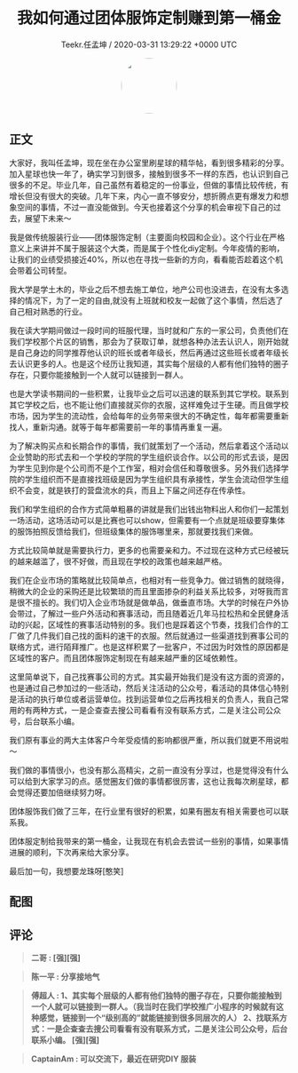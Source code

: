 <h1 align="center">我如何通过团体服饰定制赚到第一桶金</h1>
<p align="center">
    <a>Teekr.任孟坤 / 2020-03-31 13:29:22 &#43;0000 UTC</a>
</p>

<div align="center">
    <img src="https://images.zsxq.com/FlaSiL6BHn4aphitjrDe6W62pUEp?e=1590940799&amp;token=kIxbL07-8jAj8w1n4s9zv64FuZZNEATmlU_Vm6zD:9j60HRvJTQcLXZcGWLa7R3YRQes=" width="100" height="100" style="border:1px solid;border-radius:50%; color:#ffffff"/>
</div>

## 正文

<div>
 

大家好，我叫任孟坤，现在坐在办公室里刷星球的精华帖，看到很多精彩的分享。加入星球也快一年了，确实学习到很多，接触到很多不一样的东西，也认识到自己很多的不足。毕业几年，自己虽然有着稳定的一份事业，但做的事情比较传统，有增长但没有很大的突破。几年下来，内心一直不够安分，想折腾点更有爆发力和想象空间的事情，不过一直没能做到。今天也接着这个分享的机会审视下自己的过去，展望下未来～

我是做传统服装行业——团体服饰定制（主要面向校园和企业）。这个行业在严格意义上来讲并不属于服装这个大类，而是属于个性化diy定制。今年疫情的影响，让我们的业绩受损接近40%，所以也在寻找一些新的方向，看看能否趁着这个机会带着公司转型。

我大学是学土木的，毕业之后不想去施工单位，地产公司也没进去，在没有太多选择的情况下，为了一定的自由,就没有上班就和校友一起做了这个事情，然后选了自己相对熟悉的行业。

我在读大学期间做过一段时间的班服代理，当时就和广东的一家公司，负责他们在我们学校那个片区的销售，那会为了获取订单，就想各种办法去认识人，刚开始就是自己身边的同学推荐他认识的班长或者年级长，然后再通过这些班长或者年级长去认识更多的人。也是这个经历让我知道，其实每个层级的人都有他们独特的圈子存在，只要你能接触到一个人就可以链接到一群人。

也是大学读书期间的一些积累，让我毕业之后可以迅速的联系到其它学校。联系到其它学校之后，也不能让他们直接就买你的衣服，这样难免过于生硬。而且做学校市场，因为学生的流动性，会给每年的业务带来很大的不确定性，每年都需要重新找人，重新沟通。就等于每年都需要前一年的事情再重复一遍。

为了解决购买点和长期合作的事情，我们就策划了一个活动，然后拿着这个活动以企业赞助的形式去和一个学校的学院的学生组织谈合作。以公司的形式去谈，是因为学生见到你是个公司而不是个工作室，相对会信任和尊敬很多。另外我们选择学院的学生组织而不是直接找班级是因为学生组织具有承接性，学生会流动但学生组织不会变，就是铁打的营盘流水的兵，而且上下届之间还存在传承性。

我们和学生组织的合作方式简单粗暴的讲就是我们出钱出物料出人和你们一起策划一场活动，这场活动可以是比赛也可以show，但需要有一个点就是班级要穿集体的服饰拍照反馈给我们，但班级集体的服饰哪里来，那就要找我们来做。

方式比较简单就是需要执行力，更多的也需要亲和力。不过现在这种方式已经被玩的越来越滥了，很不好做，而且现在学校的政策也越来越严格。

我们在企业市场的策略就比较简单点，也相对有一些竞争力。做过销售的就晓得，稍微大的企业的采购还是比较繁琐的而且里面掺杂的利益关系比较多，对呀我而言是很不擅长的。我们切入企业市场就是做单品，做垂直市场。大学的时候在户外协会带过，了解过一些户外活动和赛事活动，而且随着近几年马拉松热和全民健身活动的兴起，区域性的赛事活动特别的多。我们也是踩着这个节奏，找我们合作的工厂做了几件我们自己找的面料的速干的衣服。然后就通过一些渠道找到赛事公司的联络方式，进行陌拜推广。也是这样积累了一批客户，不过因为时效性的原因都是区域性的客户。而且团体服饰定制现在有越来越严重的区域依赖性。

这里简单说下，自己找赛事公司的方式。其实最开始我们是没有这方面的资源的，也是通过自己参加过的一些活动，然后关注活动的公众号，看活动的具体信心特别是活动的执行单位或者运营单位。找到运营单位之后再找相关的负责人，我自己常用的有两种方式，一是企查查去搜公司看看有没有联系方式，二是关注公司公众号，后台联系小编。

我们原有事业的两大主体客户今年受疫情的影响都很严重，所以我们就更不用说啦～

我们做的事情很小，也没有那么高精尖，之前一直没有分享过，也是觉得没有什么可以给到大家学习的点。感觉圈友们做的事情都很厉害，这也让我每次刷星球，都会觉得还要加倍继续努力呀。

团体服饰我们做了三年，在行业里有很好的积累，如果有圈友有相关需要也可以联系我。

团体服定制给我带来的第一桶金，让我现在有机会去尝试一些别的事情，如果事情进展的顺利，下次再来给大家分享。

最后加一句，我想要龙珠呀[憨笑]
</div>

## 配图
<div class="image" align="center">

</div>

## 评论

<div align="left">
<div>

<blockquote >
<span> <strong>二哥 : [强][强] </strong></span>
</blockquote>

<blockquote >
<span> <strong>陈一平 : 分享接地气 </strong></span>
</blockquote>

<blockquote >
<span> <strong>傅超人 : 1、其实每个层级的人都有他们独特的圈子存在，只要你能接触到一个人就可以链接到一群人。（我当时在我们学校推广小程序的时候就有这种感觉，链接到一个“级别高的”就能链接到很多同层次的人）
2、找联系方式：一是企查查去搜公司看看有没有联系方式，二是关注公司公众号，后台联系小编。
[强][强] </strong></span>
</blockquote>

<blockquote >
<span> <strong>CaptainAm : 可以交流下，最近在研究DIY 服装 </strong></span>
</blockquote>

</div>
</div>